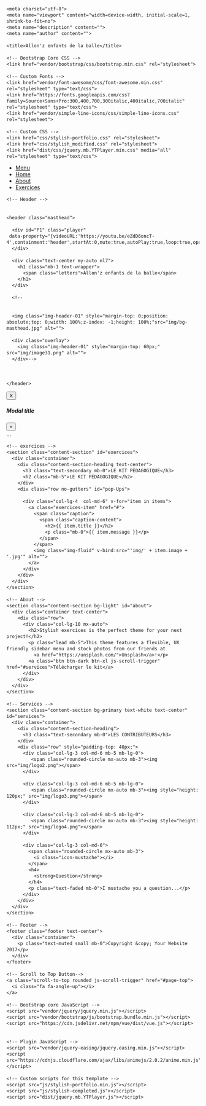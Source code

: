 <!DOCTYPE html>
<html lang="fr">

  <head>

    <meta charset="utf-8">
    <meta name="viewport" content="width=device-width, initial-scale=1, shrink-to-fit=no">
    <meta name="description" content="">
    <meta name="author" content="">

    <title>Allon'z enfants de la balle</title>

    <!-- Bootstrap Core CSS -->
    <link href="vendor/bootstrap/css/bootstrap.min.css" rel="stylesheet">

    <!-- Custom Fonts -->
    <link href="vendor/font-awesome/css/font-awesome.min.css" rel="stylesheet" type="text/css">
    <link href="https://fonts.googleapis.com/css?family=Source+Sans+Pro:300,400,700,300italic,400italic,700italic" rel="stylesheet" type="text/css">
    <link href="vendor/simple-line-icons/css/simple-line-icons.css" rel="stylesheet">

    <!-- Custom CSS -->
    <link href="css/stylish-portfolio.css" rel="stylesheet">
    <link href="css/stylish_modified.css" rel="stylesheet">
    <link href="dist/css/jquery.mb.YTPlayer.min.css" media="all" rel="stylesheet" type="text/css">

  </head>

  <body id="page-top">
    <!-- Navigation -->
    <a class="menu-toggle rounded" href="#">
      <i class="fa fa-bars"></i>
    </a>
    <nav id="sidebar-wrapper">
      <ul class="sidebar-nav">
        <li class="sidebar-brand">
          <a class="js-scroll-trigger" href="#page-top">Menu</a>
        </li>
        <li class="sidebar-nav-item">
          <a class="js-scroll-trigger" href="#page-top">Home</a>
        </li>
        <li class="sidebar-nav-item">
          <a class="js-scroll-trigger" href="#about">About</a>
        </li>
        <li class="sidebar-nav-item">
          <a class="js-scroll-trigger" href="#exercices">Exercices</a>
        </li>
      </ul>
    </nav>

    <!-- Header -->


    <header class="masthead">

      <div id="P1" class="player" 
     data-property="{videoURL:'https://youtu.be/eZdD6oncT-4',containment:'header',startAt:0,mute:true,autoPlay:true,loop:true,opacity:1,anchor:'top',showControls:false,useOnMobile:true}">fhdw
      </div>

      <div class="text-center my-auto ml7">
        <h1 class="mb-1 text-wrapper">
          <span class="letters">Allon'z enfants de la balle</span>
        </h1>
      </div>

      <!--


      <img class="img-header-01" style="margin-top: 0;position: absolute;top: 0;width: 100%;z-index: -1;height: 100%;"src="img/bg-masthead.jpg" alt="">

      <div class="overlay">
        <img class="img-header-01" style="margin-top: 60px;" src="img/image31.png" alt="">
      </div>-->



    </header>

<!-- Button trigger modal -->
<button type="button" class="btn btn-primary" data-toggle="modal" data-target="#ModalCenter">
  X
</button>

<!-- Modal -->
<div class="modal fade" id="ModalCenter" tabindex="-1" role="dialog" aria-labelledby="ModalCenterTitle" aria-hidden="true">
  <div class="modal-dialog modal-dialog-centered" role="document">
    <div class="modal-content">
      <div class="modal-header">
        <h5 class="modal-title" id="ModalLongTitle">Modal title</h5>
        <button type="button" class="close" data-dismiss="modal" aria-label="Close">
          <span aria-hidden="true">&times;</span>
        </button>
      </div>
      <div class="modal-body">
        ...
      </div>
    </div>
  </div>
</div>

    <!-- exercices -->
    <section class="content-section" id="exercices">
      <div class="container">
        <div class="content-section-heading text-center">
          <h3 class="text-secondary mb-0">LE KIT PÉDAGOGIQUE</h3>
          <h2 class="mb-5">LE KIT PÉDAGOGIQUE</h2>
        </div>
        <div class="row no-gutters" id="pop-Ups">

          <div class="col-lg-4  col-md-6" v-for="item in items">
            <a class="exercices-item" href="#">
              <span class="caption">
                <span class="caption-content">
                  <h2>{{ item.title }}</h2>
                  <p class="mb-0">{{ item.message }}</p>
                </span>
              </span>
              <img class="img-fluid" v-bind:src="'img/' + item.image + '.jpg'" alt="">
            </a>
          </div>
        </div>
      </div>
    </section>

    <!-- About -->
    <section class="content-section bg-light" id="about">
      <div class="container text-center">
        <div class="row">
          <div class="col-lg-10 mx-auto">
            <h2>Stylish exercices is the perfect theme for your next project!</h2>
            <p class="lead mb-5">This theme features a flexible, UX friendly sidebar menu and stock photos from our friends at
              <a href="https://unsplash.com/">Unsplash</a>!</p>
            <a class="btn btn-dark btn-xl js-scroll-trigger" href="#services">Télécharger le kit</a>
          </div>
        </div>
      </div>
    </section>

    <!-- Services -->
    <section class="content-section bg-primary text-white text-center" id="services">
      <div class="container">
        <div class="content-section-heading">
          <h3 class="text-secondary mb-0">LES CONTRIBUTEURS</h3>
        </div>
        <div class="row" style="padding-top: 40px;">
          <div class="col-lg-3 col-md-6 mb-5 mb-lg-0">
             <span class="rounded-circle mx-auto mb-3"><img src="img/logo2.png"></span>
          </div>

          <div class="col-lg-3 col-md-6 mb-5 mb-lg-0">
             <span class="rounded-circle mx-auto mb-3"><img style="height: 120px;" src="img/logo3.png"></span>
          </div>

          <div class="col-lg-3 col-md-6 mb-5 mb-lg-0">
             <span class="rounded-circle mx-auto mb-3"><img style="height: 112px;" src="img/logo4.png"></span>
          </div>

          <div class="col-lg-3 col-md-6">
            <span class="rounded-circle mx-auto mb-3">
              <i class="icon-mustache"></i>
            </span>
            <h4>
              <strong>Question</strong>
            </h4>
            <p class="text-faded mb-0">I mustache you a question...</p>
          </div>
        </div>
      </div>
    </section>

    <!-- Footer -->
    <footer class="footer text-center">
      <div class="container">
        <p class="text-muted small mb-0">Copyright &copy; Your Website 2017</p>
      </div>
    </footer>

    <!-- Scroll to Top Button-->
    <a class="scroll-to-top rounded js-scroll-trigger" href="#page-top">
      <i class="fa fa-angle-up"></i>
    </a>

    <!-- Bootstrap core JavaScript -->
    <script src="vendor/jquery/jquery.min.js"></script>
    <script src="vendor/bootstrap/js/bootstrap.bundle.min.js"></script>
    <script src="https://cdn.jsdelivr.net/npm/vue/dist/vue.js"></script>


    <!-- Plugin JavaScript -->
    <script src="vendor/jquery-easing/jquery.easing.min.js"></script>
    <script src="https://cdnjs.cloudflare.com/ajax/libs/animejs/2.0.2/anime.min.js"></script>

    <!-- Custom scripts for this template -->
    <script src="js/stylish-portfolio.min.js"></script>
    <script src="js/stylish-completed.js"></script>
    <script src="dist/jquery.mb.YTPlayer.js"></script>
    

  </body>

</html>
